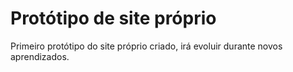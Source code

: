# Protótipo de site próprio

Primeiro protótipo do site próprio criado, irá evoluir durante novos aprendizados.

